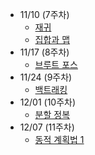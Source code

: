 - 11/10 (7주차)
	- [재귀](https://www.acmicpc.net/step/19)
	- [집합과 맵](https://www.acmicpc.net/step/49)
- 11/17 (8주차)
	- [브루트 포스](https://www.acmicpc.net/step/22)
- 11/24 (9주차)
	- [백트래킹](https://www.acmicpc.net/step/34)
- 12/01 (10주차)
	- [분할 정복](https://www.acmicpc.net/step/20)
- 12/07 (11주차)
	- [동적 계획법 1](https://www.acmicpc.net/step/16)